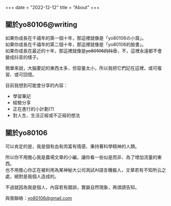 +++
date = "2022-12-12"
title = "About"
+++

## 關於yo80106@writing

如果你成長在千禧年的第一個十年，那這裡就像是「yo80106の小窩」。  
如果你成長在千禧年的第二個十年，那這裡就像是「yo80106的臉書」。  
如果你成長在最近的十年，那這裡就像是~~yo80106的抖音~~，不，這裡永遠都不會變成抖音的樣子。

簡單來說，大腦要記的東西太多，但容量太小，所以我把它們記在這裡，或可複習、或可回憶。

目前我想到可能會分享的內容：
* 學習筆記
* 經驗分享
* 正在進行的小計劃(?)
* 對人生、生活正經或不正經的想法

## 關於yo80106

可以肯定的是，我是個有血有肉富有情感、秉持著科學精神的人類。

所以你不用擔心我是農場文章的小編，讓你看一些似是而非、為了增加流量的東西。  
也不用擔心你正在被利用為某神秘大公司測試AI語言機器人，文章若有不知所云之處，絕對是我個人造成的。

不過就因為我是個人，內容若有錯誤，實屬自然現象，再煩請告知。

與我聯絡：yo80106@gmail.com

